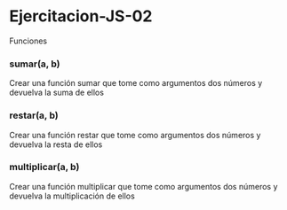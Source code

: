 # Ejercitacion-JS-02
Funciones

<h3>sumar(a, b)</h3>
Crear una función sumar que tome como argumentos dos números y devuelva la suma de ellos

<h3>restar(a, b)</h3>
Crear una función restar que tome como argumentos dos números y devuelva la resta de ellos


<h3>multiplicar(a, b)</h3>
Crear una función multiplicar que tome como argumentos dos números y devuelva la multiplicación de ellos
